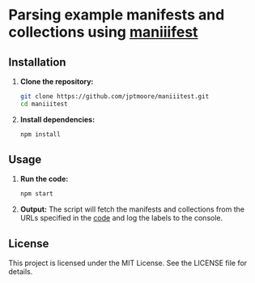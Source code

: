 # Parsing example manifests and collections using [maniiifest](https://github.com/jptmoore/maniiifest)

## Installation

1. **Clone the repository:**
    ```sh
    git clone https://github.com/jptmoore/maniiitest.git
    cd maniiitest
    ```

2. **Install dependencies:**
    ```sh
    npm install
    ```

## Usage

1. **Run the code:**
    ```sh
    npm start
    ```

2. **Output:**
    The script will fetch the manifests and collections from the URLs specified in the [code](https://github.com/jptmoore/maniiitest/blob/main/src/index.ts) and log the labels to the console.


## License

This project is licensed under the MIT License. See the LICENSE file for details.